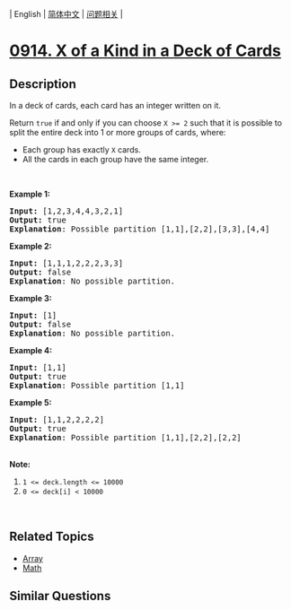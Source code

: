 
| English | [简体中文](README.md) | [问题相关](QUESTION.md) |
# [0914. X of a Kind in a Deck of Cards](https://leetcode-cn.com/problems/x-of-a-kind-in-a-deck-of-cards/)
## Description
<p>In a deck of cards, each card has an integer written on it.</p>

<p>Return <code>true</code> if and only if you can choose&nbsp;<code>X &gt;= 2</code> such that&nbsp;it is possible to split the entire deck&nbsp;into 1 or more groups of cards, where:</p>

<ul>
	<li>Each group has exactly <code>X</code> cards.</li>
	<li>All the cards in each group have the same integer.</li>
</ul>

<p>&nbsp;</p>

<p><strong>Example 1:</strong></p>

<pre>
<strong>Input: </strong><span id="example-input-1-1">[1,2,3,4,4,3,2,1]</span>
<strong>Output: </strong><span id="example-output-1">true
<strong>Explanation</strong>: Possible partition [1,1],[2,2],[3,3],[4,4]</span>
</pre>

<div>
<p><strong>Example 2:</strong></p>

<pre>
<strong>Input: </strong><span id="example-input-2-1">[1,1,1,2,2,2,3,3]</span>
<strong>Output: </strong><span id="example-output-2">false
</span><span id="example-output-1"><strong>Explanation</strong>: No possible partition.</span>
</pre>

<div>
<p><strong>Example 3:</strong></p>

<pre>
<strong>Input: </strong><span id="example-input-3-1">[1]</span>
<strong>Output: </strong><span id="example-output-3">false
</span><span id="example-output-1"><strong>Explanation</strong>: No possible partition.</span>
</pre>

<div>
<p><strong>Example 4:</strong></p>

<pre>
<strong>Input: </strong><span id="example-input-4-1">[1,1]</span>
<strong>Output: </strong><span id="example-output-4">true
</span><span id="example-output-1"><strong>Explanation</strong>: Possible partition [1,1]</span>
</pre>

<div>
<p><strong>Example 5:</strong></p>

<pre>
<strong>Input: </strong><span id="example-input-5-1">[1,1,2,2,2,2]</span>
<strong>Output: </strong><span id="example-output-5">true
</span><span id="example-output-1"><strong>Explanation</strong>: Possible partition [1,1],[2,2],[2,2]</span>
</pre>
</div>
</div>
</div>
</div>

<p><br />
<strong>Note:</strong></p>

<ol>
	<li><code>1 &lt;= deck.length &lt;= 10000</code></li>
	<li><code>0 &lt;= deck[i] &lt;&nbsp;10000</code></li>
</ol>

<div>
<div>
<div>
<div>
<div>&nbsp;</div>
</div>
</div>
</div>
</div>

## Related Topics
- [Array](https://leetcode-cn.com/tag/array)
- [Math](https://leetcode-cn.com/tag/math)
## Similar Questions

